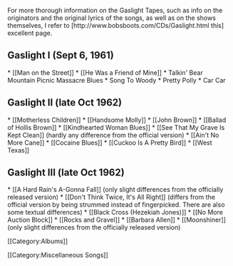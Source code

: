 <p class="first">For more thorough information on the Gaslight Tapes, such as info on the originators and the original lyrics of the songs, as well as on the shows themselves, I refer to [http://www.bobsboots.com/CDs/Gaslight.html this] excellent page.</p>
<h2>Gaslight I (Sept 6, 1961)</h2>
* [[Man on the Street]]
* [[He Was a Friend of Mine]]
* Talkin' Bear Mountain Picnic Massacre Blues
* Song To Woody
* Pretty Polly
* Car Car 
<h2>Gaslight II (late Oct 1962)</h2>
* [[Motherless Children]]
* [[Handsome Molly]]
* [[John Brown]]
* [[Ballad of Hollis Brown]]
* [[Kindhearted Woman Blues]]
* [[See That My Grave Is Kept Clean]] (hardly any difference from the official version)
* [[Ain't No More Cane]]
* [[Cocaine Blues]]
* [[Cuckoo Is A Pretty Bird]]
* [[West Texas]] 

<h2>Gaslight III (late Oct 1962)</h2>
* [[A Hard Rain's A-Gonna Fall]] (only slight differences from the officially released version)
* [[Don't Think Twice, It's All Right]] (differs from the official version by being strummed instead of fingerpicked. There are also some textual differences)
* [[Black Cross (Hezekiah Jones)]]
* [[No More Auction Block]]
* [[Rocks and Gravel]]
* [[Barbara Allen]]
* [[Moonshiner]] (only slight differences from the officially released version) 

[[Category:Albums]]

[[Category:Miscellaneous Songs]]